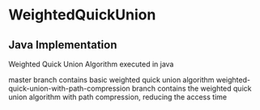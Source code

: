 # WeightedQuickUnion 
## Java Implementation
Weighted Quick Union Algorithm executed in java

master branch contains basic weighted quick union algorithm
weighted-quick-union-with-path-compression branch contains the weighted quick union algorithm with path compression, reducing the access time
